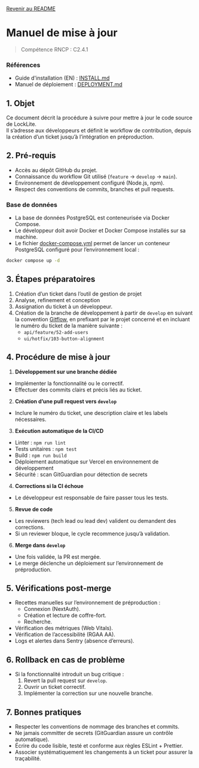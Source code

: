 [Revenir au README](README.md)

# Manuel de mise à jour

> Compétence RNCP : C2.4.1

### Références

- Guide d'installation (EN) : [INSTALL.md](INSTALL.md)
- Manuel de déploiement : [DEPLOYMENT.md](DEPLOYMENT.md)

## 1. Objet

Ce document décrit la procédure à suivre pour mettre à jour le code source de LockLite.  
Il s’adresse aux développeurs et définit le workflow de contribution, depuis la création d’un ticket jusqu’à
l’intégration en préproduction.

## 2. Pré-requis

- Accès au dépôt GitHub du projet.
- Connaissance du workflow Git utilisé (`feature` → `develop` → `main`).
- Environnement de développement configuré (Node.js, npm).
- Respect des conventions de commits, branches et pull requests.

### Base de données

 - La base de données PostgreSQL est conteneurisée via Docker Compose. 
 - Le développeur doit avoir Docker et Docker Compose installés sur sa machine. 
 - Le fichier [docker-compose.yml](../docker-compose.yml) permet de lancer un conteneur PostgreSQL configuré pour l’environnement local :
  ```sh
  docker compose up -d
  ```

## 3. Étapes préparatoires

1. Création d’un ticket dans l’outil de gestion de projet
2. Analyse, refinement et conception
3. Assignation du ticket à un développeur.
4. Création de la branche de développement à partir de `develop` en suivant la
   convention [Gitflow](https://www.atlassian.com/fr/git/tutorials/comparing-workflows/gitflow-workflow), en prefixant
   par le projet concerné et en incluant le numéro du ticket de la manière suivante :
   - `api/feature/52-add-users`
   - `ui/hotfix/103-button-alignment`

## 4. Procédure de mise à jour

1. **Développement sur une branche dédiée**

- Implémenter la fonctionnalité ou le correctif.
- Effectuer des commits clairs et précis liés au ticket.

2. **Création d’une pull request vers `develop`**

- Inclure le numéro du ticket, une description claire et les labels nécessaires.

3. **Exécution automatique de la CI/CD**

- Linter : `npm run lint`
- Tests unitaires : `npm test`
- Build : `npm run build`
- Déploiement automatique sur Vercel en environnement de développement
- Sécurité : scan GitGuardian pour détection de secrets

4. **Corrections si la CI échoue**

- Le développeur est responsable de faire passer tous les tests.

5. **Revue de code**

- Les reviewers (tech lead ou lead dev) valident ou demandent des corrections.
- Si un reviewer bloque, le cycle recommence jusqu’à validation.

6. **Merge dans `develop`**

- Une fois validée, la PR est mergée.
- Le merge déclenche un déploiement sur l’environnement de préproduction.

## 5. Vérifications post-merge

- Recettes manuelles sur l’environnement de préproduction :
  - Connexion (NextAuth).
  - Création et lecture de coffre-fort.
  - Recherche.
- Vérification des métriques (Web Vitals).
- Vérification de l’accessibilité (RGAA AA).
- Logs et alertes dans Sentry (absence d’erreurs).

## 6. Rollback en cas de problème

- Si la fonctionnalité introduit un bug critique :
  1. Revert la pull request sur `develop`.
  2. Ouvrir un ticket correctif.
  3. Implémenter la correction sur une nouvelle branche.

## 7. Bonnes pratiques

- Respecter les conventions de nommage des branches et commits.
- Ne jamais committer de secrets (GitGuardian assure un contrôle automatique).
- Écrire du code lisible, testé et conforme aux règles ESLint + Prettier.
- Associer systématiquement les changements à un ticket pour assurer la traçabilité.  
